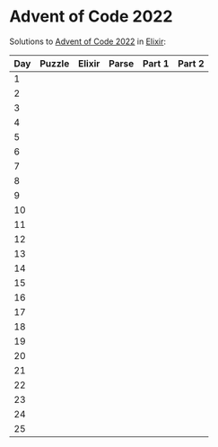 # Advent of Code 2022

Solutions to [Advent of Code 2022](https://adventofcode.com/2022/) in [Elixir](https://elixir-lang.org/):

| Day  | Puzzle | Elixir | Parse | Part 1 | Part 2 |
| :--- | :----- | :----- | ----: | -----: | -----: |
| 1    |        |        |       |        |        |
| 2    |        |        |       |        |        |
| 3    |        |        |       |        |        |
| 4    |        |        |       |        |        |
| 5    |        |        |       |        |        |
| 6    |        |        |       |        |        |
| 7    |        |        |       |        |        |
| 8    |        |        |       |        |        |
| 9    |        |        |       |        |        |
| 10   |        |        |       |        |        |
| 11   |        |        |       |        |        |
| 12   |        |        |       |        |        |
| 13   |        |        |       |        |        |
| 14   |        |        |       |        |        |
| 15   |        |        |       |        |        |
| 16   |        |        |       |        |        |
| 17   |        |        |       |        |        |
| 18   |        |        |       |        |        |
| 19   |        |        |       |        |        |
| 20   |        |        |       |        |        |
| 21   |        |        |       |        |        |
| 22   |        |        |       |        |        |
| 23   |        |        |       |        |        |
| 24   |        |        |       |        |        |
| 25   |        |        |       |        |        |

